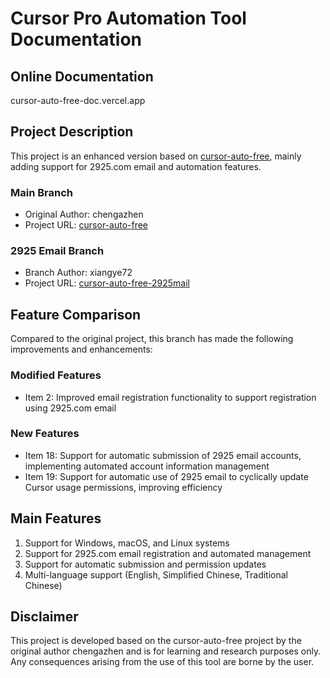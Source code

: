 # Cursor Pro Automation Tool Documentation

## Online Documentation

cursor-auto-free-doc.vercel.app

## Project Description

This project is an enhanced version based on [cursor-auto-free](https://github.com/chengazhen/cursor-auto-free), mainly adding support for 2925.com email and automation features.

### Main Branch
- Original Author: chengazhen
- Project URL: [cursor-auto-free](https://github.com/chengazhen/cursor-auto-free)

### 2925 Email Branch
- Branch Author: xiangye72
- Project URL: [cursor-auto-free-2925mail](https://github.com/ch777777/cursor-auto-free-2925mail)

## Feature Comparison

Compared to the original project, this branch has made the following improvements and enhancements:

### Modified Features
- Item 2: Improved email registration functionality to support registration using 2925.com email

### New Features
- Item 18: Support for automatic submission of 2925 email accounts, implementing automated account information management
- Item 19: Support for automatic use of 2925 email to cyclically update Cursor usage permissions, improving efficiency

## Main Features

1. Support for Windows, macOS, and Linux systems
2. Support for 2925.com email registration and automated management
3. Support for automatic submission and permission updates
4. Multi-language support (English, Simplified Chinese, Traditional Chinese)

## Disclaimer

This project is developed based on the cursor-auto-free project by the original author chengazhen and is for learning and research purposes only. Any consequences arising from the use of this tool are borne by the user. 